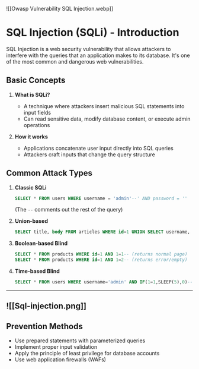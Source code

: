 
![[Owasp Vulnerability SQL Injection.webp]]
# SQL Injection (SQLi) - Introduction

SQL Injection is a web security vulnerability that allows attackers to interfere with the queries that an application makes to its database. It's one of the most common and dangerous web vulnerabilities.

## Basic Concepts

1. **What is SQLi?**
   - A technique where attackers insert malicious SQL statements into input fields
   - Can read sensitive data, modify database content, or execute admin operations

2. **How it works**
   - Applications concatenate user input directly into SQL queries
   - Attackers craft inputs that change the query structure

## Common Attack Types

1. **Classic SQLi**
   ```sql
   SELECT * FROM users WHERE username = 'admin'--' AND password = ''
   ```
   (The `--` comments out the rest of the query)

2. **Union-based**
   ```sql
   SELECT title, body FROM articles WHERE id=1 UNION SELECT username, password FROM users--
   ```

3. **Boolean-based Blind**
   ```sql
   SELECT * FROM products WHERE id=1 AND 1=1-- (returns normal page)
   SELECT * FROM products WHERE id=1 AND 1=2-- (returns error/empty)
   ```

4. **Time-based Blind**
   ```sql
   SELECT * FROM users WHERE username='admin' AND IF(1=1,SLEEP(5),0)--'
   ```
---
![[Sql-injection.png]]
---
## Prevention Methods

- Use prepared statements with parameterized queries
- Implement proper input validation
- Apply the principle of least privilege for database accounts
- Use web application firewalls (WAFs)

